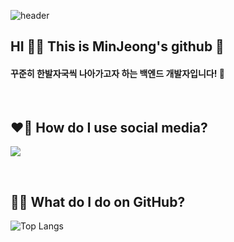 ![header](https://capsule-render.vercel.app/api?type=waving&color=timeGradient&height=150&section=header&text=Welcome!&fontColor=000000&fontSize=40&fontAlign=15&fontAlignY=30)

<!-- ![header](https://capsule-render.vercel.app/api?type=transparent&height=100&text=Welcome!&fontColor=000000&fontSize=40&fontAlign=15&fontAlignY=20) -->
## HI 👋🏻 This is MinJeong's github 🧐
#### 꾸준히 한발자국씩 나아가고자 하는 백엔드 개발자입니다! 🐜

<!--
**SMJminjeong/SMJminjeong** is a ✨ _special_ ✨ repository because its `README.md` (this file) appears on your GitHub profile.

Here are some ideas to get you started:

- 🔭 I’m currently working on ...
- 🌱 I’m currently learning ...
- 👯 I’m looking to collaborate on ...
- 🤔 I’m looking for help with ...
- 💬 Ask me about ...
- 📫 How to reach me: ...
- 😄 Pronouns: ...
- ⚡ Fun fact: ...
-->

</br>

## ❤️‍🔥 How do I use social media?
<a href="https://code-logg.tistory.com/" target="_blank"><img src="https://img.shields.io/badge/TISTORY-E9568E?style=for-the-badge&logo=Tistory&logoColor=FFFFFF"/></a>
</br>

</br>

## 🧞‍♂️ What do I do on GitHub?

<!--![Anurag's GitHub stats](https://github-readme-stats.vercel.app/api?username=SMJminjeong&show_icons=true&theme=buefy) -->
![Top Langs](https://github-readme-stats.vercel.app/api/top-langs/?username=anuraghazra&layout=compact)
</br>

<!-- [![Solved.ac 프로필](http://mazassumnida.wtf/api/v2/generate_badge?boj=mindong)](https://solved.ac/SMJminjeong) -->
